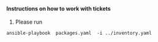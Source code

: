 #### Instructions on how to work with tickets

1. Please run 
```
ansible-playbook  packages.yaml  -i ../inventory.yaml
```

